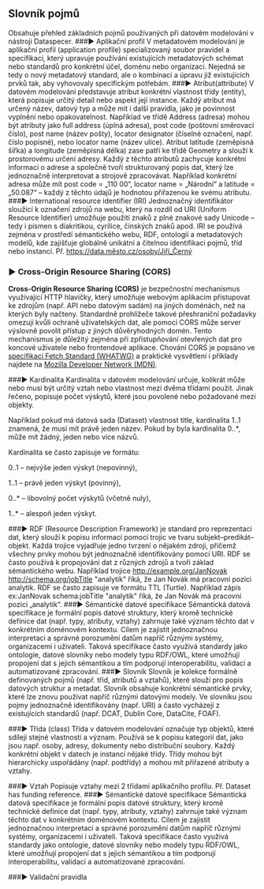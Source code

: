 ## Slovník pojmů
Obsahuje přehled základních pojmů používaných při datovém modelování v nástroji Dataspecer. 
###▶️ Aplikační profil
V metadatovém modelování je aplikační profil (application profile) specializovaný soubor pravidel a specifikací, který upravuje používání existujících metadatových schémat nebo standardů pro konkrétní účel, doménu nebo organizaci. Nejedná se tedy o nový metadatový standard, ale o kombinaci a úpravu již existujících prvků tak, aby vyhovovaly specifickým potřebám.
###▶️ Atribut(attribute) 
V datovém modelování představuje atribut konkrétní vlastnost třídy (entity), která popisuje určitý detail nebo aspekt její instance. Každý atribut má určený název, datový typ a může mít i další pravidla, jako je povinnost vyplnění nebo opakovatelnost. Například ve třídě Address (adresa) mohou být atributy jako full address (úplná adresa), post code (poštovní směrovací číslo), post name (název pošty), locator designator (číselné označení, např. číslo popisné), nebo locator name (název ulice). Atribut latitude (zeměpisná šířka) a longitude (zeměpisná délka) zase patří ke třídě Geometry a slouží k prostorovému určení adresy. Každý z těchto atributů zachycuje konkrétní informaci o adrese a společně tvoří strukturovaný popis dat, který lze jednoznačně interpretovat a strojově zpracovávat. Například konkrétní adresa může mít post code = „110 00“, locator name = „Národní“ a latitude = „50.087“ – každý z těchto údajů je hodnotou přiřazenou ke svému atributu.
###▶️ International resource identifier (IRI)
Jednoznačný identifikátor sloužící k označení zdrojů na webu, který na rozdíl od URI (Uniform Resource Identifier) umožňuje použití znaků z plné znakové sady Unicode – tedy i písmen s diakritikou, cyrilice, čínských znaků apod.
IRI se používá zejména v prostředí sémantického webu, RDF, ontologií a metadatových modelů, kde zajišťuje globálně unikátní a čitelnou identifikaci pojmů, tříd nebo instancí.
Př. https://data.město.cz/osoby/Jiří_Černý

### ▶️ Cross-Origin Resource Sharing (CORS)  
**Cross-Origin Resource Sharing (CORS)** je bezpečnostní mechanismus využívající HTTP hlavičky, který umožňuje webovým aplikacím přistupovat ke zdrojům (např. API nebo datovým sadám) na jiných doménách, než na kterých byly načteny. Standardně prohlížeče takové přeshraniční požadavky omezují kvůli ochraně uživatelských dat, ale pomocí CORS může server výslovně povolit přístup z jiných důvěryhodných domén. Tento mechanismus je důležitý zejména při zpřístupňování otevřených dat pro koncové uživatele nebo frontendové aplikace. Chování CORS je popsáno ve [specifikaci Fetch Standard (WHATWG)](https://fetch.spec.whatwg.org/#http-cors-protocol) a praktické vysvětlení i příklady najdete na [Mozilla Developer Network (MDN)](https://developer.mozilla.org/en-US/docs/Web/HTTP/Guides/CORS).


###▶️ Kardinalita
Kardinalita v datovém modelování určuje, kolikrát může nebo musí být určitý vztah nebo vlastnost mezi dvěma třídami použit. Jinak řečeno, popisuje počet výskytů, které jsou povolené nebo požadované mezi objekty.

Například pokud má datová sada (Dataset) vlastnost title, kardinalita 1..1 znamená, že musí mít právě jeden název. Pokud by byla kardinalita 0..*, může mít žádný, jeden nebo více názvů.

Kardinalita se často zapisuje ve formátu:

0..1 – nejvýše jeden výskyt (nepovinný),

1..1 – právě jeden výskyt (povinný),

0..* – libovolný počet výskytů (včetně nuly),

1..* – alespoň jeden výskyt.

###▶️ RDF
(Resource Description Framework) je standard pro reprezentaci dat, který slouží k popisu informací pomocí trojic ve tvaru subjekt–predikát–objekt. Každá trojice vyjadřuje jedno tvrzení o nějakém zdroji, přičemž všechny prvky mohou být jednoznačně identifikovány pomocí URI. RDF se často používá k propojování dat z různých zdrojů a tvoří základ sémantického webu. Například trojice <http://example.org/JanNovak> <http://schema.org/jobTitle> "analytik" říká, že Jan Novák má pracovní pozici analytik. RDF se často zapisuje ve formátu TTL (Turtle). Například zápis ex:JanNovak schema:jobTitle "analytik" říká, že Jan Novák má pracovní pozici „analytik“. 
###▶️ Sémantické datové specifikace 
Sémantická datová specifikace je formální popis datové struktury, který kromě technické definice dat (např. typy, atributy, vztahy) zahrnuje také význam těchto dat v konkrétním doménovém kontextu. Cílem je zajistit jednoznačnou interpretaci a správné porozumění datům napříč různými systémy, organizacemi i uživateli. Taková specifikace často využívá standardy jako ontologie, datové slovníky nebo modely typu RDF/OWL, které umožňují propojení dat s jejich sémantikou a tím podporují interoperabilitu, validaci a automatizované zpracování.
###▶️ Slovník
Slovník je kolekce formálně definovaných pojmů (např. tříd, atributů a vztahů), které slouží pro popis datových struktur a metadat. Slovník obsahuje konkrétní sémantické prvky, které lze znovu používat napříč různými datovými modely. Ve slovníku jsou pojmy jednoznačně identifikovány (např. URI) a často vycházejí z existujících standardů (např. DCAT, Dublin Core, DataCite, FOAF).

###▶️ Třída (class)
Třída v datovém modelování označuje typ objektů, které sdílejí stejné vlastnosti a význam. Používá se k popisu kategorií dat, jako jsou např. osoby, adresy, dokumenty nebo distribuční soubory. Každý konkrétní objekt v datech je instancí nějaké třídy. Třídy mohou být hierarchicky uspořádány (např. podtřídy) a mohou mít přiřazené atributy a vztahy.


###▶️ Vztah
Popisuje vztahy mezi 2 třídami aplikačního profilu. 
Př. Dataset has funding reference. 
###▶️ Sémantické datové specifikace
Sémantická datová specifikace je formální popis datové struktury, který kromě technické definice dat (např. typy, atributy, vztahy) zahrnuje také význam těchto dat v konkrétním doménovém kontextu. Cílem je zajistit jednoznačnou interpretaci a správné porozumění datům napříč různými systémy, organizacemi i uživateli. Taková specifikace často využívá standardy jako ontologie, datové slovníky nebo modely typu RDF/OWL, které umožňují propojení dat s jejich sémantikou a tím podporují interoperabilitu, validaci a automatizované zpracování.

###▶️ Validační pravidla



